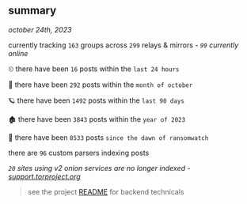 
## summary
_october 24th, 2023_

currently tracking `163` groups across `299` relays & mirrors - _`99` currently online_

⏲ there have been `16` posts within the `last 24 hours`

🦈 there have been `292` posts within the `month of october`

🪐 there have been `1492` posts within the `last 90 days`

🏚 there have been `3843` posts within the `year of 2023`

🦕 there have been `8533` posts `since the dawn of ransomwatch`

there are `96` custom parsers indexing posts

_`20` sites using v2 onion services are no longer indexed - [support.torproject.org](https://support.torproject.org/onionservices/v2-deprecation/)_

> see the project [README](https://github.com/joshhighet/ransomwatch#ransomwatch--) for backend technicals
